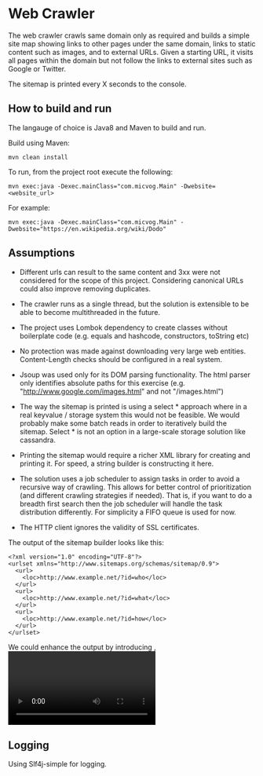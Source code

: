 Web Crawler
===========

The web crawler crawls same domain only as required and builds a simple site map showing links to other pages under the
same domain, links to static content such as images, and to external URLs. Given a starting URL, it visits all pages within
the domain but not follow the links to external sites such as Google or Twitter.

The sitemap is printed every X seconds to the console.

How to build and run
--------------------

The langauge of choice is Java8 and Maven to build and run.

Build using Maven:

```mvn clean install```

To run, from the project root execute the following:

```mvn exec:java -Dexec.mainClass="com.micvog.Main" -Dwebsite=<website_url>```

For example:

```mvn exec:java -Dexec.mainClass="com.micvog.Main" -Dwebsite="https://en.wikipedia.org/wiki/Dodo"```

Assumptions
-----------

* Different urls can result to the same content and 3xx were not considered for the scope of this project. Considering
canonical URLs could also improve removing duplicates.

* The crawler runs as a single thread, but the solution is extensible to be able to become multithreaded in the future.

* The project uses Lombok dependency to create classes without boilerplate code (e.g. equals and hashcode, constructors, toString etc)

* No protection was made against downloading very large web entities. Content-Length checks should be configured in a real system.

* Jsoup was used only for its DOM parsing functionality. The html parser only identifies absolute paths for
this exercise (e.g. "http://www.google.com/images.html" and not "/images.html")

* The way the sitemap is printed is using a select * approach where in a real keyvalue / storage system this would not be feasible.
 We would probably make some batch reads in order to iteratively build the sitemap.
 Select * is not an option in a large-scale storage solution like cassandra.

* Printing the sitemap would require a richer XML library for creating and printing it. For speed, a string builder is
 constructing it here.

* The solution uses a job scheduler to assign tasks in order to avoid a recursive way of crawling. This allows for
better control of prioritization (and different crawling strategies if needed). That is, if you want to do a breadth first
search then the job scheduler will handle the task distribution differently. For simplicity a FIFO queue is used for now.

* The HTTP client ignores the validity of SSL certificates.

The output of the sitemap builder looks like this:

```
<?xml version="1.0" encoding="UTF-8"?>
<urlset xmlns="http://www.sitemaps.org/schemas/sitemap/0.9">
  <url>
    <loc>http://www.example.net/?id=who</loc>
  </url>
  <url>
    <loc>http://www.example.net/?id=what</loc>
  </url>
  <url>
    <loc>http://www.example.net/?id=how</loc>
  </url>
</urlset>
```

We could enhance the output by introducing <image>, <video> and other tags as well as information about the URL such as
last modification, change frequency and priority. These are left out.

Logging
-------
Using Slf4j-simple for logging.

